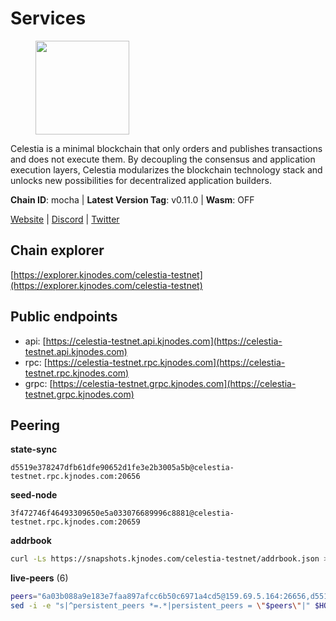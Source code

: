 # Services

<figure><img src="https://raw.githubusercontent.com/kj89/testnet_manuals/main/pingpub/logos/celestia.png" width="150" alt=""><figcaption></figcaption></figure>

Celestia is a minimal blockchain that only orders and publishes transactions and  does not execute them. By decoupling the consensus and application execution layers,  Celestia modularizes the blockchain technology stack and unlocks new possibilities  for decentralized application builders.

**Chain ID**: mocha | **Latest Version Tag**: v0.11.0 | **Wasm**: OFF

[Website](https://celestia.org) | [Discord](https://discord.gg/celestiacommunity) | [Twitter](https://twitter.com/CelestiaOrg)




## Chain explorer
[https://explorer.kjnodes.com/celestia-testnet](https://explorer.kjnodes.com/celestia-testnet)

## Public endpoints

* api: [https://celestia-testnet.api.kjnodes.com](https://celestia-testnet.api.kjnodes.com)
* rpc: [https://celestia-testnet.rpc.kjnodes.com](https://celestia-testnet.rpc.kjnodes.com)
* grpc: [https://celestia-testnet.grpc.kjnodes.com](https://celestia-testnet.grpc.kjnodes.com)

## Peering

**state-sync**

```text
d5519e378247dfb61dfe90652d1fe3e2b3005a5b@celestia-testnet.rpc.kjnodes.com:20656
```

**seed-node**

```text
3f472746f46493309650e5a033076689996c8881@celestia-testnet.rpc.kjnodes.com:20659
```

**addrbook**
```bash
curl -Ls https://snapshots.kjnodes.com/celestia-testnet/addrbook.json > $HOME/.celestia-app/config/addrbook.json
```

**live-peers** (6)
```bash
peers="6a03b088a9e183e7faa897afcc6b50c6971a4cd5@159.69.5.164:26656,d5519e378247dfb61dfe90652d1fe3e2b3005a5b@65.109.68.190:20656,e6c28bd7cb4be3651942a9d93368651c97ee4733@65.108.65.36:20656,3ad7f2d36f5e15d902c7aff7a305bea40f03f95c@163.172.111.148:26656,e8906342e657ace92e1ed8599f0949da8dd75fbd@146.19.24.52:20656,eec289755259106bf29266c401bace003289c6be@35.234.94.146:26656"
sed -i -e "s|^persistent_peers *=.*|persistent_peers = \"$peers\"|" $HOME/.celestia-app/config/config.toml
```
